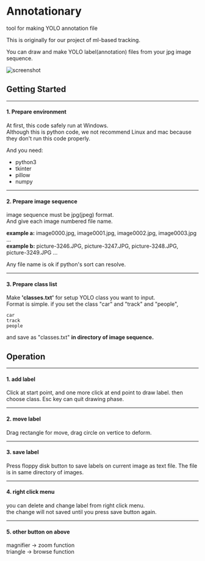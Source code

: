 # Annotationary
tool for making YOLO annotation file  

This is originally for our project of ml-based tracking.

You can draw and make YOLO label(annotation) files from your jpg image sequence.

![screenshot](https://github.com/utagoeinc/Annotationary/blob/images/src/screenshot.PNG)

## Getting Started
___
#### 1. Prepare environment  
At first, this code safely run at Windows.  
Although this is python code, we not recommend Linux and mac because they don't run this code properly.

And you need:  
- python3
- tkinter
- pillow
- numpy

___
#### 2. Prepare image sequence  
image sequence must be jpg(jpeg) format.  
And give each image numbered file name.  
	
__example a:__ image0000.jpg, image0001.jpg, image0002.jpg, image0003.jpg ...  
__example b:__ picture-3246.JPG, picture-3247.JPG, picture-3248.JPG, picture-3249.JPG ...  

Any file name is ok if python's sort can resolve.

___
#### 3. Prepare class list  
Make __'classes.txt'__ for setup YOLO class you want to input.  
Format is simple. if you set the class "car" and "track" and "people",

	car
	track
	people
	
and save as "classes.txt" __in directory of image sequence.__

## Operation
___
#### 1. add label  
Click at start point, and one more click at end point to draw label. then choose class.
Esc key can quit drawing phase.
___
#### 2. move label  
Drag rectangle for move, drag circle on vertice to deform.  
___
#### 3. save label
Press floppy disk button to save labels on current image as text file. The file is in same directory of images.  
___
#### 4. right click menu  
you can delete and change label from right click menu.  
the change will not saved until you press save button again.
___
#### 5. other button on above
magnifier -> zoom function  
triangle -> browse function
